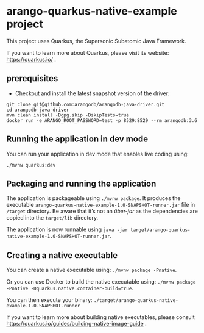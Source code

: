 # arango-quarkus-native-example project

This project uses Quarkus, the Supersonic Subatomic Java Framework.

If you want to learn more about Quarkus, please visit its website: https://quarkus.io/ .

## prerequisites

- Checkout and install the latest snapshot version of the driver:

```shell script
git clone git@github.com:arangodb/arangodb-java-driver.git
cd arangodb-java-driver
mvn clean install -Dgpg.skip -DskipTests=true
docker run -e ARANGO_ROOT_PASSWORD=test -p 8529:8529 --rm arangodb:3.6
``` 

## Running the application in dev mode

You can run your application in dev mode that enables live coding using:
```
./mvnw quarkus:dev
```

## Packaging and running the application

The application is packageable using `./mvnw package`.
It produces the executable `arango-quarkus-native-example-1.0-SNAPSHOT-runner.jar` file in `/target` directory.
Be aware that it’s not an _über-jar_ as the dependencies are copied into the `target/lib` directory.

The application is now runnable using `java -jar target/arango-quarkus-native-example-1.0-SNAPSHOT-runner.jar`.

## Creating a native executable

You can create a native executable using: `./mvnw package -Pnative`.

Or you can use Docker to build the native executable using: `./mvnw package -Pnative -Dquarkus.native.container-build=true`.

You can then execute your binary: `./target/arango-quarkus-native-example-1.0-SNAPSHOT-runner`

If you want to learn more about building native executables, please consult https://quarkus.io/guides/building-native-image-guide .